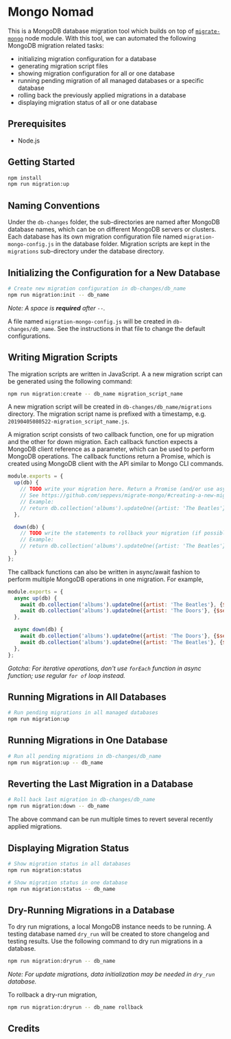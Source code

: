 # Mongo Nomad

This is a MongoDB database migration tool which builds on top of [`migrate-mongo`][migrate-mongo] node module.
With this tool, we can automated the following MongoDB migration related tasks:

- initializing migration configuration for a database
- generating migration script files
- showing migration configuration for all or one database
- running pending migration of all managed databases or a specific database
- rolling back the previously applied migrations in a database
- displaying migration status of all or one database

## Prerequisites

- Node.js

## Getting Started

```bash
npm install
npm run migration:up
```

## Naming Conventions

Under the `db-changes` folder, the sub-directories are named after MongoDB database names, which
can be on different MongoDB servers or clusters. Each database has its own migration configuration file
named `migration-mongo-config.js` in the database folder. Migration scripts are kept in the `migrations`
sub-directory under the database directory.

## Initializing the Configuration for a New Database

```bash
# Create new migration configuration in db-changes/db_name
npm run migration:init -- db_name
```

_Note: A space is **required** after `--`._

A file named `migration-mongo-config.js` will be created in `db-changes/db_name`. See the instructions
in that file to change the default configurations.

## Writing Migration Scripts

The migration scripts are written in JavaScript. A a new migration script can be generated
using the following command:

```bash
npm run migration:create -- db_name migration_script_name
```

A new migration script will be created in `db-changes/db_name/migrations` directory. The migration script name is
prefixed with a timestamp, e.g. `20190405080522-migration_script_name.js`.

A migration script consists of two callback function, one for up migration and the other for down migration.
Each callback function expects a MongoDB client reference as a parameter, which can be used to perform MongoDB
operations. The callback functions return a Promise, which is created using MongoDB client with the API similar
to Mongo CLI commands.

```JavaScript
module.exports = {
  up(db) {
    // TODO write your migration here. Return a Promise (and/or use async & await).
    // See https://github.com/seppevs/migrate-mongo/#creating-a-new-migration-script
    // Example:
    // return db.collection('albums').updateOne({artist: 'The Beatles'}, {$set: {blacklisted: true}});
  },

  down(db) {
    // TODO write the statements to rollback your migration (if possible)
    // Example:
    // return db.collection('albums').updateOne({artist: 'The Beatles'}, {$set: {blacklisted: false}});
  }
};
```

The callback functions can also be written in async/await fashion to perform multiple MongoDB operations
in one migration. For example,

```JavaScript
module.exports = {
  async up(db) {
    await db.collection('albums').updateOne({artist: 'The Beatles'}, {$set: {blacklisted: true}});
    await db.collection('albums').updateOne({artist: 'The Doors'}, {$set: {stars: 5}});
  },

  async down(db) {
    await db.collection('albums').updateOne({artist: 'The Doors'}, {$set: {stars: 0}});
    await db.collection('albums').updateOne({artist: 'The Beatles'}, {$set: {blacklisted: false}});
  },
};
```

_Gotcha: For iterative operations, don't use `forEach` function in async function; use regular `for of` loop instead._

## Running Migrations in All Databases

```bash
# Run pending migrations in all managed databases
npm run migration:up
```

## Running Migrations in One Database

```bash
# Run all pending migrations in db-changes/db_name
npm run migration:up -- db_name
```

## Reverting the Last Migration in a Database

```bash
# Roll back last migration in db-changes/db_name
npm run migration:down -- db_name
```

The above command can be run multiple times to revert several recently applied migrations.

## Displaying Migration Status

```bash
# Show migration status in all databases
npm run migration:status

# Show migration status in one database
npm run migration:status -- db_name
```

## Dry-Running Migrations in a Database

To dry run migrations, a local MongoDB instance needs to be running. A testing database named `dry_run`
will be created to store changelog and testing results. Use the following command to dry run migrations
in a database.

```bash
npm run migration:dryrun -- db_name
```

_Note: For update migrations, data initialization may be needed in `dry_run` database._

To rollback a dry-run migration,

```bash
npm run migration:dryrun -- db_name rollback
```

## Credits

[migrate-mongo]: (https://github.com/seppevs/migrate-mongo)

